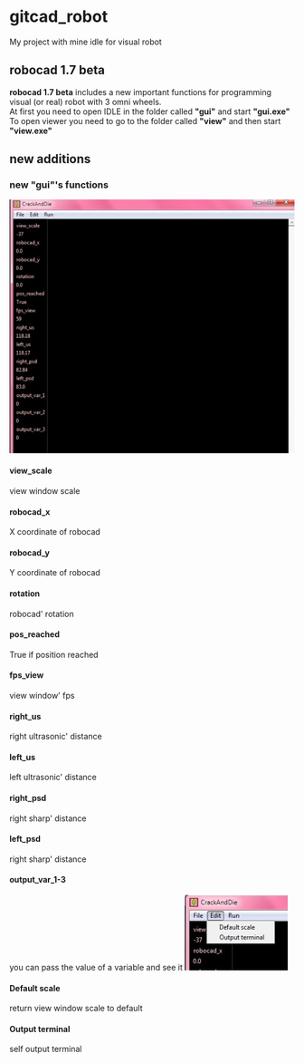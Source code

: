 # gitcad_robot
My project with mine idle for visual robot
## robocad 1.7 beta
**robocad 1.7 beta** includes a new important functions for programming visual (or real) robot with 3 omni wheels.  
At first you need to open IDLE in the folder called **"gui"** and start **"gui.exe"**  
To open viewer you need to go to the folder called **"view"** and then start **"view.exe"**  

## new additions
### new "gui"'s functions
![](https://github.com/CrackAndDie/robocad_1.7b/blob/master/WhatsApp%20Image%202020-01-04%20at%2019.36.57.jpeg)
#### view_scale 
  view window scale
#### robocad_x
  X coordinate of robocad
#### robocad_y
  Y coordinate of robocad
#### rotation
  robocad' rotation
#### pos_reached
  True if position reached
#### fps_view
  view window' fps
#### right_us
  right ultrasonic' distance
#### left_us
  left ultrasonic' distance
#### right_psd
  right sharp' distance
#### left_psd
  right sharp' distance
#### output_var_1-3
  you can pass the value of a variable and see it
![](https://github.com/CrackAndDie/robocad_1.7b/blob/master/WhatsApp%20Image%202020-01-04%20at%2019.47.50.jpeg)
#### Default scale
  return view window scale to default
#### Output terminal
  self output terminal


